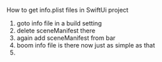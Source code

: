 How to get info.plist files in SwiftUi project
1. goto info file in a build setting
2. delete sceneManifest there
3. again add sceneManifest from bar
4. boom info file is there now just as simple as that
5. 
